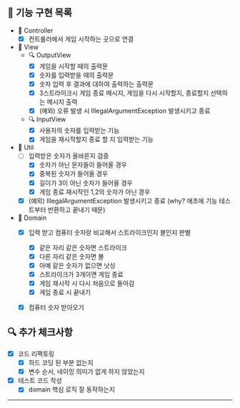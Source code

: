 ## 🚀 기능 구현 목록


- 📌 Controller
    - [X] 컨트롤러에서 게임 시작하는 곳으로 연결

- 📌 View
    - 🔍 OutputView
        - [X] 게임을 시작할 때의 출력문
        - [X] 숫자를 입력받을 때의 출력문
        - [X] 숫자 입력 후 결과에 대하여 출력하는 출력문
        - [X] 3스트라이크시 게임 종료 메시지, 게임을 다시 시작할지, 종료할지 선택하는 메시지 출력
        - [X] (예외) 오류 발생 시 IllegalArgumentException 발생시키고 종료
    - 🔍 InputView
        - [X] 사용자의 숫자를 입력받는 기능
        - [X] 게임을 재시작할지 종료 할 지 입력받는 기능

- 📌 Util
    - [ ] 입력받은 숫자가 올바른지 검증
        - [X] 숫자가 아닌 문자들이 들어올 경우
        - [X] 중복된 숫자가 들어올 경우
        - [X] 길이가 3이 아닌 숫자가 들어올 경우
        - [X] 게임 종료 재시작인 1,2의 숫자가 아닌 경우
    - [X] (예외) IllegalArgumentException 발생시키고 종료 (why? 애초에 기능 테스트부터 반환하고 끝내기 때문)

- 📌 Domain
    - [X] 입력 받고 컴퓨터 숫자랑 비교해서 스트라이크인지 볼인지 판별
        - [X] 같은 자리 같은 숫자면 스트라이크
        - [X] 다른 자리 같은 숫자면 볼
        - [X] 아예 같은 숫자가 없으면 낫싱
        - [X] 스트라이크가 3개이면 게임 종료
        - [X] 게임 재시작 시 다시 처음으로 돌아감
        - [X] 게임 종료 시 끝내기
    - [X] 컴퓨터 숫자 받아오기


## 🔍 추가 체크사항
- [X] 코드 리팩토링
    - [X] 하드 코딩 된 부분 없는지
    - [X] 변수 순서, 네이밍 의미가 없게 하지 않았는지
- [X] 테스트 코드 작성
    - [X] domain 핵심 로직 잘 동작하는지
---
